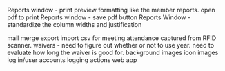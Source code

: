 
Reports window - print preview formatting like the member reports. open pdf to print
Reports window - save pdf button
Reports Window - standardize the column widths and justification

mail merge export
import csv for meeting attendance captured from RFID scanner. 
waivers - need to figure out whether or not to use year. need to evaluate how long the waiver is good for.
background images
icon images
log in/user accounts 
logging actions 
web app 